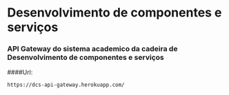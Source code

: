 # Desenvolvimento de componentes e serviços

### API Gateway do sistema academico da cadeira de Desenvolvimento de componentes e serviços


####Url:

```
https://dcs-api-gateway.herokuapp.com/
```

